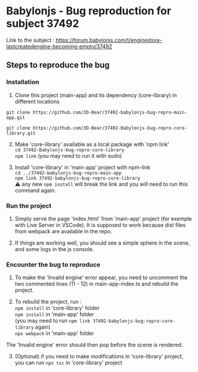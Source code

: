 # Babylonjs - Bug reproduction for subject 37492
Link to the subject : https://forum.babylonjs.com/t/enginestore-lastcreatedengine-becoming-empty/37492

## Steps to reproduce the bug
### Installation
1. Clone this project (main-app) and its dependency (core-library) in different locations  

`git clone https://github.com/3D-Bear/37492-babylonjs-bug-repro-main-app.git`

`git clone https://github.com/3D-Bear/37492-Babylonjs-bug-repro-core-library.git`

2. Make 'core-library' available as a local package with 'npm link'  
`cd 37492-Babylonjs-bug-repro-core-library`  
`npm link` (you may need to run it with sudo)

3. Install 'core-library' in 'main-app' project with npm-link  
`cd ../37492-babylonjs-bug-repro-main-app`  
`npm link 37492-babylonjs-bug-repro-core-library`  
:warning: any new `npm install` will break the link and you will need to run this command again.

### Run the project
1. Simply serve the page 'index.html' from 'main-app' project (for exemple with Live Server in VSCode). It is supposed to work because dist files from webpack are available in the repo.

2. If things are working well, you should see a simple sphere in the scene, and some logs in the js console. 

### Encounter the bug to reproduce
1. To make the 'Invalid engine' error appear, you need to uncomment the two commented lines (11 - 12) in main-app-index.ts and rebuild the project.

2. To rebuild the project, run :  
 `npm install` in 'core-library' folder  
 `npm install` in 'main-app' folder   
 (you may need to run `npm link 37492-babylonjs-bug-repro-core-library` again)  
 `npx webpack` in 'main-app' folder  
 
 The 'Invalid engine' error should then pop before the scene is rendered.

3. (Optional) if you need to make modifications in 'core-library' project, you can run `npx tsc` in 'core-library' project
